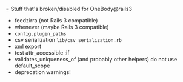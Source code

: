 = Stuff that's broken/disabled for OneBody@rails3

* feedzirra (not Rails 3 compatible)
* whenever (maybe Rails 3 compatible)
* `config.plugin_paths`
* csv serialization `lib/csv_serialization.rb`
* xml export
* test attr_accessible :if
* validates_uniqueness_of (and probably other helpers) do not use default_scope
* deprecation warnings!
